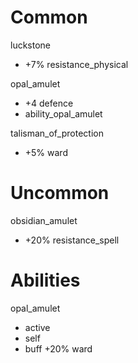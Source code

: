 # Common

luckstone
- +7% resistance_physical

opal_amulet
- +4 defence
- ability_opal_amulet

talisman_of_protection
- +5% ward

# Uncommon

obsidian_amulet
- +20% resistance_spell


# Abilities

opal_amulet
- active
- self
- buff +20% ward

